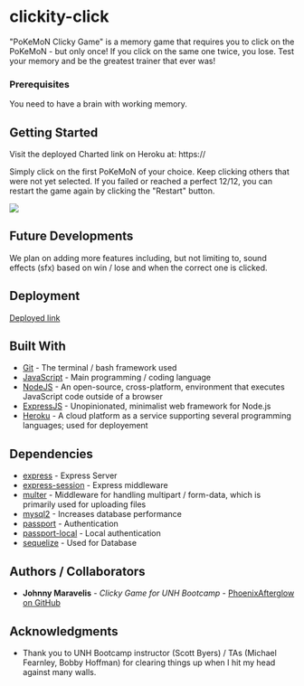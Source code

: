 # clickity-click

"PoKeMoN Clicky Game" is a memory game that requires you to click on the PoKeMoN - but only once!  If you click on the same one twice, you lose.  Test your memory and be the greatest trainer that ever was!

### Prerequisites

You need to have a brain with working memory.

## Getting Started

Visit the deployed Charted link on Heroku at:
https:// 

Simply click on the first PoKeMoN of your choice.  Keep clicking others that were not yet selected.  If you failed or reached a perfect 12/12, you can restart the game again by clicking the "Restart" button.

![](public/images/screenshot01.png)



## Future Developments
We plan on adding more features including, but not limiting to, sound effects (sfx) based on win / lose and when the correct one is clicked.

## Deployment

[Deployed link](#####)

## Built With

* [Git](https://git-scm.com/) - The terminal / bash framework used
* [JavaScript](https://www.javascript.com/) - Main programming / coding language
* [NodeJS](https://nodejs.org/en/) - An open-source, cross-platform, environment that executes JavaScript code outside of a browser
* [ExpressJS](https://expressjs.com/) - Unopinionated, minimalist web framework for Node.js
* [Heroku](https://www.heroku.com/) - A cloud platform as a service supporting several programming languages; used for deployement

## Dependencies

* [express](https://www.npmjs.com/package/express) - Express Server
* [express-session](https://www.npmjs.com/package/express-session) - Express middleware
* [multer](https://www.npmjs.com/package/multer) - Middleware for handling multipart / form-data, which is primarily used for uploading files
* [mysql2](https://www.npmjs.com/package/mysql2) - Increases database performance
* [passport](https://www.npmjs.com/package/passport) - Authentication
* [passport-local](https://www.npmjs.com/package/passport-local) - Local authentication
* [sequelize](https://www.npmjs.com/package/sequelize) - Used for Database


## Authors / Collaborators

* **Johnny Maravelis** - *Clicky Game for UNH Bootcamp* - [PhoenixAfterglow on GitHub](https://github.com/PhoenixAfterglow)


## Acknowledgments

* Thank you to UNH Bootcamp instructor (Scott Byers) / TAs (Michael Fearnley, Bobby Hoffman) for clearing things up when I hit my head against many walls.